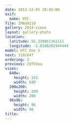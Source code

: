 ```yaml
---
date: 2013-12-05 20:45:00
exif:
  make: HTC
file: IMAG0110
gallery: 2014-views
layout: gallery-photo
location:
  latitude: 56.339851361111
  longitude: -2.8108281944444
model: HTC One S
next: 318c64f
ordering: 2
previous: 2df93aa
sizes:
  640w:
    height: 162
    width: 640
  200x200:
    height: 200
    width: 200
  96x96:
    height: 96
    width: 96
title: 
---
```

